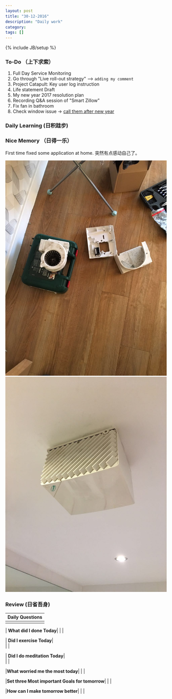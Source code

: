 ```yaml
---
layout: post
title: "30-12-2016"
description: "Daily work"
category: 
tags: []
---
```

{% include JB/setup %}

### To-Do （上下求索）

1. Full Day Service Monitoring  
2. Go through "Live roll-out strategy" --> `adding my comment`
3. Project Catapult: Key user log instruction 
4. Life statement Draft
5. My new year 2017 resolution plan
6. Recording Q&A session of "Smart Zillow"
7. Fix fan in bathroom
8. Check window issue -> [call them after new year](http://neil526.tripod.com/)

### Daily Learning (日积跬步)

### Nice Memory （日得一乐） 
First time fixed some application at home. 
突然有点感动自己了。 

![logo](https://github.com/yitianxu/yitianxu.github.io/blob/master/image/2016-12-30-1.jpg?raw=tru)
![logo](https://github.com/yitianxu/yitianxu.github.io/blob/master/image/2016-12-30-2.jpg?raw=tru)

### Review (日省吾身)

| Daily Questions                   |                                           
|:----------------------------------|
|                                   |

| **What did I done Today**| 
|    |

| **Did I exercise Today**|          
|     |

| **Did I do meditation Today**|          
|     |

|**What worried me the most today**|
|                                |

|**Set three Most important Goals for tomorrow**|
|                                        |

|**How can I make tomorrow better**|
|                          |